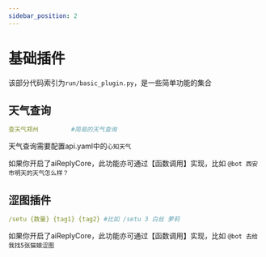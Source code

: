 ```yaml
---
sidebar_position: 2
---
```

# 基础插件
该部分代码索引为`run/basic_plugin.py`，是一些简单功能的集合
## 天气查询
```yaml
查天气郑州         #简易的天气查询
```
天气查询需要配置api.yaml中的`心知天气`

如果你开启了aiReplyCore，此功能亦可通过【函数调用】实现，比如
`@bot 西安市明天的天气怎么样？`
## 涩图插件
```yaml
/setu {数量} {tag1} {tag2} #比如 /setu 3 白丝 萝莉
```
如果你开启了aiReplyCore，此功能亦可通过【函数调用】实现，比如
`@bot 去给我找5张猫娘涩图`
